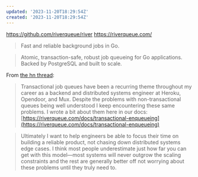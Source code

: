 ```yaml
---
updated: '2023-11-20T18:29:54Z'
created: '2023-11-20T18:29:54Z'
---
```

https://github.com/riverqueue/river
https://riverqueue.com/

> Fast and reliable background jobs in Go.

> Atomic, transaction-safe, robust job queueing for Go applications. Backed by PostgreSQL and built to scale.

From [the hn thread](https://news.ycombinator.com/item?id=38349716):

> Transactional job queues have been a recurring theme throughout my career as a backend and distributed systems engineer at Heroku, Opendoor, and Mux. Despite the problems with non-transactional queues being well understood I keep encountering these same problems. I wrote a bit about them here in our docs: [https://riverqueue.com/docs/transactional-enqueueing](https://riverqueue.com/docs/transactional-enqueueing)

> Ultimately I want to help engineers be able to focus their time on building a reliable product, not chasing down distributed systems edge cases. I think most people underestimate just how far you can get with this model—most systems will never outgrow the scaling constraints and the rest are generally better off not worrying about these problems until they truly need to.